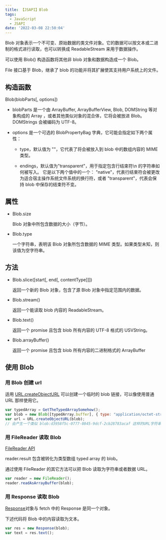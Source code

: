 ```yaml
---
title: 【JSAPI】Blob
tags:
  - JavaScript
  - JSAPI
date: '2022-03-08 22:50:04'
---
```


Blob 对象表示一个不可变、原始数据的类文件对象。它的数据可以按文本或二进制的格式进行读取，也可以转换成 ReadableStream 来用于数据操作。

可以使用 Blob() 构造函数将其他非 blob 对象和数据构造成一个 Blob。

File 接口基于 Blob，继承了 blob 的功能并将其扩展使其支持用户系统上的文件。

## 构造函数

Blob(blobParts[, options])

- blobParts 是一个由 ArrayBuffer, ArrayBufferView, Blob, DOMString 等对象构成的 Array ，或者其他类似对象的混合体，它将会被放进 Blob。DOMStrings 会被编码为 UTF-8。

- options 是一个可选的 BlobPropertyBag 字典，它可能会指定如下两个属性：

  - type，默认值为 ""，它代表了将会被放入到 blob 中的数组内容的 MIME 类型。

  - endings，默认值为"transparent"，用于指定包含行结束符\n 的字符串如何被写入。 它是以下两个值中的一个： "native"，代表行结束符会被更改为适合宿主操作系统文件系统的换行符，或者 "transparent"，代表会保持 blob 中保存的结束符不变。

## 属性

- Blob.size

  Blob 对象中所包含数据的大小（字节）。

- Blob.type

  一个字符串，表明该 Blob 对象所包含数据的 MIME 类型。如果类型未知，则该值为空字符串。

## 方法

- Blob.slice([start[, end[, contentType]]])

  返回一个新的 Blob 对象，包含了源 Blob 对象中指定范围内的数据。

- Blob.stream()

  返回一个能读取 blob 内容的 ReadableStream。

- Blob.text()

  返回一个 promise 且包含 blob 所有内容的 UTF-8 格式的 USVString。

- Blob.arrayBuffer()

  返回一个 promise 且包含 blob 所有内容的二进制格式的 ArrayBuffer

## 使用 Blob

### 用 Blob 创建 url

适用 [URL.createObjectURL](/技术笔记/编程基础/编程语言/JavaScript/ECMAScript/URL?id=createobjecturlobject) 可以创建一个临时的 blob 链接，可以像使用普通 URL 那样使用它。

```js
var typedArray = GetTheTypedArraySomehow();
var blob = new Blob([typedArray.buffer], { type: "application/octet-stream" }); // 传入一个合适的 MIME 类型
var url = URL.createObjectURL(blob);
// 会产生一个类似 blob:d3958f5c-0777-0845-9dcf-2cb28783acaf 这样的URL字符串
```

### 用 FileReader 读取 Blob

[FileReader API](技术笔记/编程基础/编程语言/JavaScript/ECMAScript/FileReader)

reader.result 包含被转化为类型数组 typed array 的 blob。

通过使用 FileReader 的其它方法可以把 Blob 读取为字符串或者数据 URL。

```js
var reader = new FileReader();
reader.readAsArrayBuffer(blob);
```

### 用 Response 读取 Blob

[Response](/技术笔记/编程基础/编程语言/JavaScript/ECMAScript/fetch?id=response-对象)对象与 fetch 中的 Response 是同一个对象。

下述代码将 Blob 中的内容读取为文本。

```js
var res = new Response(blob);
var text = res.text();
```
